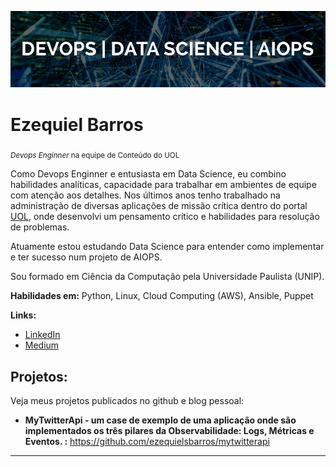 <p align="center">
  <img src="mybanner.png" >
</p>

# Ezequiel Barros
<sub>*Devops Enginner* na equipe de Conteúdo do UOL</sub>

Como Devops Enginner e entusiasta em Data Science, eu combino habilidades analíticas, capacidade para trabalhar em ambientes de equipe com atenção aos detalhes. Nos últimos anos tenho trabalhado na administração de diversas aplicações de missão crítica dentro do portal [UOL](https://www.uol.com.br), onde desenvolvi um pensamento crítico e habilidades para resolução de problemas.

Atuamente estou estudando Data Science para entender como implementar e ter sucesso num projeto de AIOPS.

Sou formado em Ciência da Computação pela Universidade Paulista (UNIP).

**Habilidades em:** Python, Linux, Cloud Computing (AWS), Ansible, Puppet

**Links:**

* [LinkedIn](https://www.linkedin.com/in/ezequielbarros/)
* [Medium](https://medium.com/ezequielsbarros)


## Projetos:
Veja meus projetos publicados no github e blog pessoal:

* **MyTwitterApi - um case de exemplo de uma aplicação onde são implementados os três pilares da Observabilidade: Logs, Métricas e Eventos. :** https://github.com/ezequielsbarros/mytwitterapi

---
